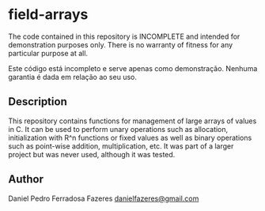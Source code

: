 field-arrays
============

The code contained in this repository is INCOMPLETE and intended for demonstration purposes only.
There is no warranty of fitness for any particular purpose at all. 

Este código está incompleto e serve apenas como demonstração.
Nenhuma garantia é dada em relação ao seu uso.




Description
-----------
This repository contains functions for management of large arrays of values in C.
It can be used to perform unary operations such as allocation, initialization with R^n functions or fixed values as well as binary operations such as point-wise addition, multiplication, etc.
It was part of a larger project but was never used, although it was tested.


Author
-------
Daniel Pedro Ferradosa Fazeres
danielfazeres@gmail.com
